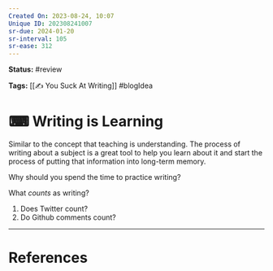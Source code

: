 ```yaml
---
Created On: 2023-08-24, 10:07
Unique ID: 202308241007
sr-due: 2024-01-20
sr-interval: 105
sr-ease: 312
---
```

**Status:** #review 

**Tags:** [[✍️ You Suck At Writing]] #blogIdea 

# ⌨ Writing is Learning

Similar to the concept that teaching is understanding. The process of writing about a subject is a great tool to help you learn about it and start the process of putting that information into long-term memory. 

Why should you spend the time to practice writing? 


What *counts* as writing? 
1. Does Twitter count?
2. Do Github comments count?




---
# References
